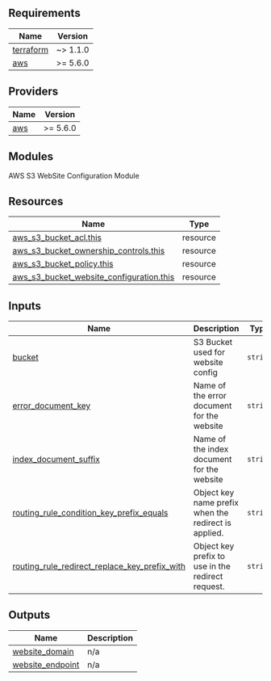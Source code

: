 ## Requirements

| Name | Version |
|------|---------|
| <a name="requirement_terraform"></a> [terraform](#requirement\_terraform) | ~> 1.1.0 |
| <a name="requirement_aws"></a> [aws](#requirement\_aws) | >= 5.6.0 |

## Providers

| Name | Version |
|------|---------|
| <a name="provider_aws"></a> [aws](#provider\_aws) | >= 5.6.0 |

## Modules

AWS S3 WebSite Configuration Module

## Resources

| Name | Type |
|------|------|
| [aws_s3_bucket_acl.this](https://registry.terraform.io/providers/hashicorp/aws/latest/docs/resources/s3_bucket_acl) | resource |
| [aws_s3_bucket_ownership_controls.this](https://registry.terraform.io/providers/hashicorp/aws/latest/docs/resources/s3_bucket_ownership_controls) | resource |
| [aws_s3_bucket_policy.this](https://registry.terraform.io/providers/hashicorp/aws/latest/docs/resources/s3_bucket_policy) | resource |
| [aws_s3_bucket_website_configuration.this](https://registry.terraform.io/providers/hashicorp/aws/latest/docs/resources/s3_bucket_website_configuration) | resource |

## Inputs

| Name | Description | Type | Default | Required |
|------|-------------|------|---------|:--------:|
| <a name="input_bucket"></a> [bucket](#input\_bucket) | S3 Bucket used for website config | `string` | `null` | no |
| <a name="input_error_document_key"></a> [error\_document\_key](#input\_error\_document\_key) | Name of the error document for the website | `string` | `"error.html"` | no |
| <a name="input_index_document_suffix"></a> [index\_document\_suffix](#input\_index\_document\_suffix) | Name of the index document for the website | `string` | `"index.html"` | no |
| <a name="input_routing_rule_condition_key_prefix_equals"></a> [routing\_rule\_condition\_key\_prefix\_equals](#input\_routing\_rule\_condition\_key\_prefix\_equals) | Object key name prefix when the redirect is applied. | `string` | `null` | no |
| <a name="input_routing_rule_redirect_replace_key_prefix_with"></a> [routing\_rule\_redirect\_replace\_key\_prefix\_with](#input\_routing\_rule\_redirect\_replace\_key\_prefix\_with) | Object key prefix to use in the redirect request. | `string` | `null` | no |

## Outputs

| Name | Description |
|------|-------------|
| <a name="output_website_domain"></a> [website\_domain](#output\_website\_domain) | n/a |
| <a name="output_website_endpoint"></a> [website\_endpoint](#output\_website\_endpoint) | n/a |
